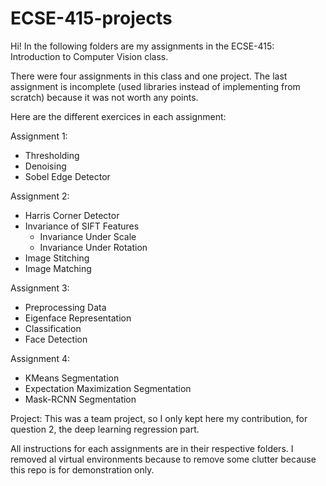 # ECSE-415-projects
Hi! In the following folders are my assignments in the ECSE-415: Introduction to Computer Vision class.

There were four assignments in this class and one project. The last assignment is incomplete (used libraries instead of implementing from scratch) because it was not worth any points.

Here are the different exercices in each assignment:

Assignment 1:
- Thresholding
- Denoising
- Sobel Edge Detector

Assignment 2:
- Harris Corner Detector
- Invariance of SIFT Features
    - Invariance Under Scale
    - Invariance Under Rotation
- Image Stitching
- Image Matching

Assignment 3:
- Preprocessing Data
- Eigenface Representation
- Classification
- Face Detection

Assignment 4:
- KMeans Segmentation
- Expectation Maximization Segmentation
- Mask-RCNN Segmentation

Project:
This was a team project, so I only kept here my contribution, for question 2, the deep learning regression part.

All instructions for each assignments are in their respective folders. I removed al virtual environments because to remove some clutter because this repo is for demonstration only.
